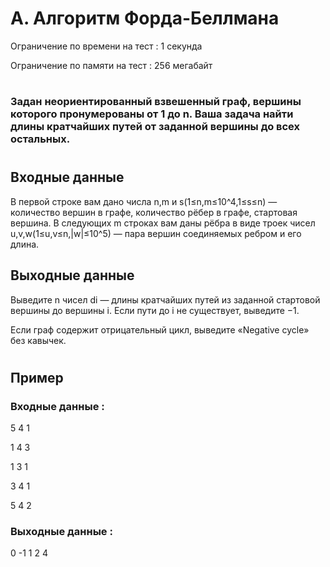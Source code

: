 # A. Алгоритм Форда-Беллмана
Ограничение по времени на тест : 1 секунда

Ограничение по памяти на тест : 256 мегабайт

#

### Задан неориентированный взвешенный граф, вершины которого пронумерованы от 1 до n. Ваша задача найти длины кратчайших путей от заданной вершины до всех остальных.

#

## Входные данные
В первой строке вам дано числа n,m и s(1≤n,m≤10^4,1≤s≤n) — количество вершин в графе, количество рёбер в графе, стартовая вершина. В следующих m строках вам даны рёбра в виде троек чисел u,v,w(1≤u,v≤n,|w|≤10^5) — пара вершин соединяемых ребром и его длина.

## Выходные данные
Выведите n чисел di — длины кратчайших путей из заданной стартовой вершины до вершины i. Если пути до i не существует, выведите −1.

Если граф содержит отрицательный цикл, выведите «Negative cycle» без кавычек.

#

## Пример

### Входные данные :
5 4 1

1 4 3

1 3 1

3 4 1

5 4 2
### Выходные данные :
0 -1 1 2 4